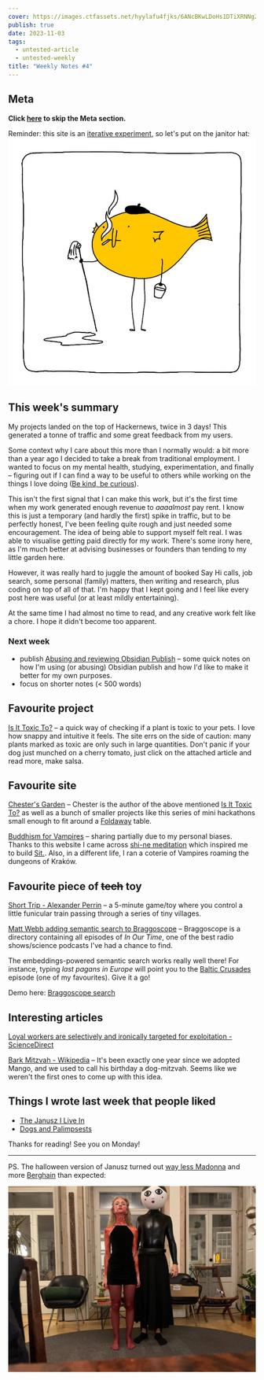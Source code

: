 ```yaml
---
cover: https://images.ctfassets.net/hyylafu4fjks/6ANcBKwLDoHs1DTiXRNNg2/efc47af4d8b0932adf810ed963436ef7/Untitled_Artwork.jpg
publish: true
date: 2023-11-03
tags:
  - untested-article
  - untested-weekly
title: "Weekly Notes #4"
---
```

## Meta

**Click [here](<#Favourite project>) to skip the Meta section.**

Reminder: this site is an [iterative experiment](<../../../111>), so let's put on the janitor hat:
![](182624883_856620778253995_571075980421732300_n_17904835792889678.webp)


## This week's summary

My projects landed on the top of Hackernews, twice in 3 days! This generated a tonne of traffic and some great feedback from my users. 

Some context why I care about this more than I normally would: a bit more than a year ago I decided to take a break from traditional employment. I wanted to focus on my mental health, studying, experimentation, and finally – figuring out if I can find a way to be useful to others while working on the things I love doing ([Be kind, be curious](<../../../Be kind, be curious>)). 

This isn't the first signal that I can make this work, but it's the first time when my work generated enough revenue to *aaaalmost* pay rent. I know this is just a temporary (and hardly the first) spike in traffic, but to be perfectly honest, I've been feeling quite rough and just needed some encouragement. The idea of being able to support myself felt real. I was able to visualise getting paid directly for my work. There's some irony here, as I'm much better at advising businesses or founders than tending to my little garden here. 

However, it was really hard to juggle the amount of booked Say Hi calls, job search, some personal (family) matters, then writing and research, plus coding on top of all of that. I'm happy that I kept going and I feel like every post here was useful (or at least mildly entertaining).

At the same time I had almost no time to read, and any creative work felt like a chore. I hope it didn't become too apparent.

### Next week

<span id="^7e52c8" class="link-marker"></span>

- publish [Abusing and reviewing Obsidian Publish](<../../../Abusing and reviewing Obsidian Publish>) – some quick notes on how I'm using (or abusing) Obsidian publish and how I'd like to make it better for my own purposes.
- focus on shorter notes (< 500 words)

## Favourite project

[Is It Toxic To?](https://iitt.chester.how) – a quick way of checking if a plant is toxic to your pets. I love how snappy and intuitive it feels. The site errs on the side of caution: many plants marked as toxic are only such in large quantities. Don't panic if your dog just munched on a cherry tomato, just click on the attached article and read more, make salsa.

## Favourite site

[Chester's Garden](https://chester.how) – Chester is the author of the above mentioned [Is It Toxic To?](https://iitt.chester.how) as well as a bunch of smaller projects like this series of mini hackathons small enough to fit around a [Foldaway](https://foldaway.space) table.

[Buddhism for Vampires](https://buddhism-for-vampires.com) – sharing partially due to my personal biases. Thanks to this website I came across [shi-ne meditation](https://vajrayananow.com/shi-ne-meditation) which inspired me to build [Sit.](https://sit.sonnet.io). Also, in a different life, I ran a coterie of Vampires roaming the dungeons of Kraków.

## Favourite piece of ~~tech~~ toy

[Short Trip - Alexander Perrin](https://alexanderperrin.com.au/paper/shorttrip/) – a 5-minute game/toy where you control a little funicular train passing through a series of tiny villages. 

[Matt Webb adding semantic search to Braggoscope](https://twitter.com/genmon/status/1720405077540651243) – Braggoscope is a directory containing all episodes of *In Our Time*, one of the best radio shows/science podcasts I've had a chance to find.  <span id="^252d17" class="link-marker"></span>

The embeddings-powered semantic search works really well there! For instance, typing *last pagans in Europe* will point you to the [Baltic Crusades](https://www.braggoscope.com/2016/11/24/baltic-crusades.html) episode (one of my favourites). Give it a go!

Demo here: [Braggoscope search](https://braggoscope-search.genmon.partykit.dev) <span id="^00baf5" class="link-marker"></span>

## Interesting articles

[Loyal workers are selectively and ironically targeted for exploitation - ScienceDirect](https://www.sciencedirect.com/science/article/abs/pii/S0022103122001615)

[Bark Mitzvah - Wikipedia](https://en.wikipedia.org/wiki/Bark_Mitzvah) – It's been exactly one year since we adopted Mango, and we used to call his birthday a dog-mitzvah. Seems like we weren't the first ones to come up with this idea.
## Things I wrote last week that people liked

- [The Janusz I Live In](<../../../The Janusz I Live In>)
- [Dogs and Palimpsests](<../../../Dogs and Palimpsests>)

Thanks for reading! See you on Monday!

---

PS. The halloween version of Janusz turned out [way less Madonna](<../janusz catwalk.mp4>) and more [Berghain](https://www.architecturaldigest.in/content/berlin-guarantee-now-wont-turned-away-entrance-berghain/) than expected:

![](../../luna-and-janusz-halloween.webp)

